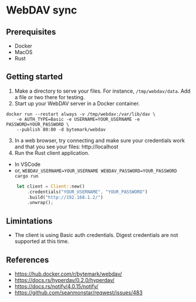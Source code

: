 # WebDAV sync

## Prerequisites

* Docker
* MacOS
* Rust

## Getting started

1. Make a directory to serve your files. For instance, `/tmp/webdav/data`. Add a file or two there for testing.
2. Start up your WebDAV server in a Docker container.
```shell
docker run --restart always -v /tmp/webdav:/var/lib/dav \
    -e AUTH_TYPE=Basic -e USERNAME=YOUR_USERNAME -e PASSWORD=YOUR_PASSWORD \
    --publish 80:80 -d bytemark/webdav
```
3. In a web browser, try connecting and make sure your credentials work and that you see your files: http://localhost
4. Run the Rust client application.
  * In VSCode
  * or, `WEBDAV_USERNAME=YOUR_USERNAME WEBDAV_PASSWORD=YOUR_PASSWORD cargo run`

```rust
    let client = Client::new()
        .credentials("YOUR_USERNAME", "YOUR_PASSWORD")
        .build("http://192.168.1.2/")
        .unwrap();
```

## Limintations

* The client is using Basic auth credentials. Digest credentials are not supported at this time.

## References

* https://hub.docker.com/r/bytemark/webdav/
* https://docs.rs/hyperdav/0.2.0/hyperdav/
* https://docs.rs/notify/4.0.15/notify/
* https://github.com/seanmonstar/reqwest/issues/483
